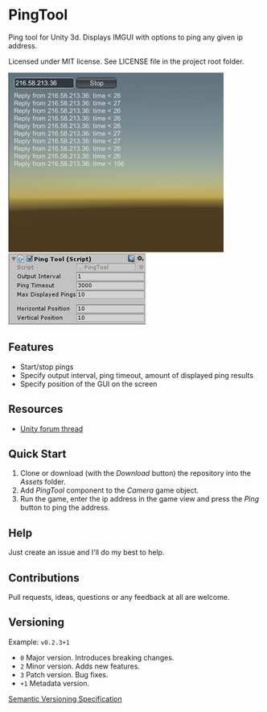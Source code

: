 # PingTool

Ping tool for Unity 3d. Displays IMGUI with options to ping any given ip address.

Licensed under MIT license. See LICENSE file in the project root folder.   

![PingTool](/Resources/cover_screenshot.png?raw=true)
![PingTool component](/Resources/pingtool_component.png?raw=true)

## Features

* Start/stop pings
* Specify output interval, ping timeout, amount of displayed ping results
* Specify position of the GUI on the screen

## Resources

* [Unity forum thread](http://forum.unity3d.com/threads/open-source-ping-tool.397881/)

## Quick Start

1. Clone or download (with the *Download* button) the repository into the *Assets* folder.
2. Add *PingTool* component to the *Camera* game object.
3. Run the game, enter the ip address in the game view and press the *Ping* button to ping the address.

## Help

Just create an issue and I'll do my best to help.

## Contributions

Pull requests, ideas, questions or any feedback at all are welcome.

## Versioning

Example: `v0.2.3+1`

- `0` Major version. Introduces breaking changes.
- `2` Minor version. Adds new features.
- `3` Patch version. Bug fixes.
- `+1` Metadata version.

[Semantic Versioning Specification](http://semver.org/)
